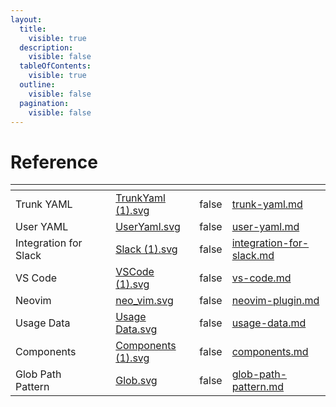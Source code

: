 ```yaml
---
layout:
  title:
    visible: true
  description:
    visible: false
  tableOfContents:
    visible: true
  outline:
    visible: false
  pagination:
    visible: false
---
```


# Reference

<table data-column-title-hidden data-view="cards"><thead><tr><th></th><th data-hidden></th><th data-hidden></th><th data-hidden data-card-cover data-type="files"></th><th data-hidden data-type="checkbox"></th><th data-hidden data-card-target data-type="content-ref"></th></tr></thead><tbody><tr><td>Trunk YAML</td><td></td><td></td><td><a href="../../.gitbook/assets/TrunkYaml (1).svg">TrunkYaml (1).svg</a></td><td>false</td><td><a href="trunk-yaml.md">trunk-yaml.md</a></td></tr><tr><td>User YAML</td><td></td><td></td><td><a href="../../.gitbook/assets/UserYaml.svg">UserYaml.svg</a></td><td>false</td><td><a href="user-yaml.md">user-yaml.md</a></td></tr><tr><td>Integration for Slack</td><td></td><td></td><td><a href="../../.gitbook/assets/Slack (1).svg">Slack (1).svg</a></td><td>false</td><td><a href="../../administration/integration-for-slack.md">integration-for-slack.md</a></td></tr><tr><td>VS Code</td><td></td><td></td><td><a href="../../.gitbook/assets/VSCode (1).svg">VSCode (1).svg</a></td><td>false</td><td><a href="../ide-integration/vs-code.md">vs-code.md</a></td></tr><tr><td>Neovim</td><td></td><td></td><td><a href="../../.gitbook/assets/neo_vim.svg">neo_vim.svg</a></td><td>false</td><td><a href="../ide-integration/neovim-plugin.md">neovim-plugin.md</a></td></tr><tr><td>Usage Data</td><td></td><td></td><td><a href="../../.gitbook/assets/Usage Data.svg">Usage Data.svg</a></td><td>false</td><td><a href="usage-data.md">usage-data.md</a></td></tr><tr><td>Components</td><td></td><td></td><td><a href="../../.gitbook/assets/Components (1).svg">Components (1).svg</a></td><td>false</td><td><a href="components.md">components.md</a></td></tr><tr><td>Glob Path Pattern</td><td></td><td></td><td><a href="../../.gitbook/assets/Glob.svg">Glob.svg</a></td><td>false</td><td><a href="glob-path-pattern.md">glob-path-pattern.md</a></td></tr></tbody></table>
